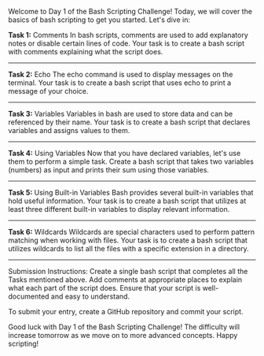 Welcome to Day 1 of the Bash Scripting Challenge! Today, we will cover the basics of bash scripting to get you started. Let's dive in:

**Task 1:** Comments
In bash scripts, comments are used to add explanatory notes or disable certain lines of code. Your task is to create a bash script with comments explaining what the script does.

-------------------------------------------------------------------------------------------------------------------------------------------------------------------
**Task 2:** Echo
The echo command is used to display messages on the terminal. Your task is to create a bash script that uses echo to print a message of your choice.

-------------------------------------------------------------------------------------------------------------------------------------------------------------------

**Task 3:** Variables
Variables in bash are used to store data and can be referenced by their name. Your task is to create a bash script that declares variables and assigns values to them.

-------------------------------------------------------------------------------------------------------------------------------------------------------------------

**Task 4:** Using Variables
Now that you have declared variables, let's use them to perform a simple task. Create a bash script that takes two variables (numbers) as input and prints their sum using those variables.

-------------------------------------------------------------------------------------------------------------------------------------------------------------------

**Task 5:** Using Built-in Variables
Bash provides several built-in variables that hold useful information. Your task is to create a bash script that utilizes at least three different built-in variables to display relevant information.

-------------------------------------------------------------------------------------------------------------------------------------------------------------------

**Task 6:** Wildcards
Wildcards are special characters used to perform pattern matching when working with files. Your task is to create a bash script that utilizes wildcards to list all the files with a specific extension in a directory.

-------------------------------------------------------------------------------------------------------------------------------------------------------------------

Submission Instructions:
Create a single bash script that completes all the Tasks mentioned above. Add comments at appropriate places to explain what each part of the script does. Ensure that your script is well-documented and easy to understand.

To submit your entry, create a GitHub repository and commit your script.

Good luck with Day 1 of the Bash Scripting Challenge! The difficulty will increase tomorrow as we move on to more advanced concepts. Happy scripting!
